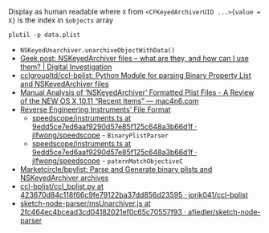 Display as human readable where `X` from `<CFKeyedArchiverUID ...>{value = X}` is the index in `$objects` array

	plutil -p data.plist

- `NSKeyedUnarchiver.unarchiveObjectWithData()`
- [Geek post: NSKeyedArchiver files – what are they, and how can I use them? | Digital Investigation](https://digitalinvestigation.wordpress.com/2012/04/04/geek-post-nskeyedarchiver-files-what-are-they-and-how-can-i-use-them/)
- [cclgroupltd/ccl-bplist: Python Module for parsing Binary Property List and NSKeyedArchiver files](https://github.com/cclgroupltd/ccl-bplist)
- [Manual Analysis of ‘NSKeyedArchiver’ Formatted Plist Files - A Review of the NEW OS X 10.11 “Recent Items” — mac4n6.com](https://www.mac4n6.com/blog/2016/1/1/manual-analysis-of-nskeyedarchiver-formatted-plist-files-a-review-of-the-new-os-x-1011-recent-items)
- [Reverse Engineering Instruments’ File Format](http://jamie-wong.com/post/reverse-engineering-instruments-file-format/#making-a-binary-plist-parser)
	- [speedscope/instruments.ts at 9edd5ce7ed6aaf9290d57e85f125c648a3b66d1f · jlfwong/speedscope](https://github.com/jlfwong/speedscope/blob/9edd5ce7ed6aaf9290d57e85f125c648a3b66d1f/import/instruments.ts#L772) - `BinaryPlistParser`
	- [speedscope/instruments.ts at 9edd5ce7ed6aaf9290d57e85f125c648a3b66d1f · jlfwong/speedscope](https://github.com/jlfwong/speedscope/blob/9edd5ce7ed6aaf9290d57e85f125c648a3b66d1f/import/instruments.ts#L648) - `paternMatchObjectiveC`
- [Marketcircle/bpylist: Parse and Generate binary plists and NSKeyedArchiver archives](https://github.com/Marketcircle/bpylist)
- [ccl-bplist/ccl_bplist.py at 423670d84c118f66c9fe79122ba37dd856d23595 · jorik041/ccl-bplist](https://github.com/jorik041/ccl-bplist/blob/423670d84c118f66c9fe79122ba37dd856d23595/ccl_bplist.py#L354)
- [sketch-node-parser/msUnarchiver.js at 2fc464ec4bcead3cd04182021ef0c65c70557f93 · afiedler/sketch-node-parser](https://github.com/afiedler/sketch-node-parser/blob/2fc464ec4bcead3cd04182021ef0c65c70557f93/src/msArchiver/msUnarchiver.js#L16)
